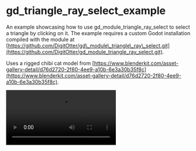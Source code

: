 # gd\_triangle\_ray\_select\_example

An example showcasing how to use gd\_module\_triangle\_ray\_select to select a triangle by clicking on it. The example requires a custom Godot installation compiled with the module at [https://github.com/DigitOtter/gd\_module\_triangle\_ray\_select.git](https://github.com/DigitOtter/gd_module_triangle_ray_select.git).

Uses a rigged chibi cat model from [https://www.blenderkit.com/asset-gallery-detail/d76d2720-2f80-4ee9-a10b-6e3a30b35f8c](https://www.blenderkit.com/asset-gallery-detail/d76d2720-2f80-4ee9-a10b-6e3a30b35f8c).

![Example ray select](triangle_ray_select.mp4)

